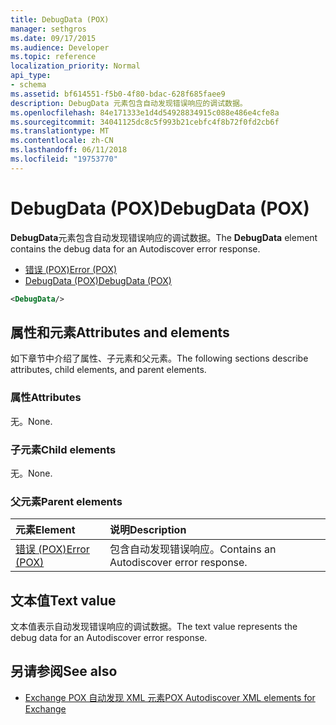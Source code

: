 ```yaml
---
title: DebugData (POX)
manager: sethgros
ms.date: 09/17/2015
ms.audience: Developer
ms.topic: reference
localization_priority: Normal
api_type:
- schema
ms.assetid: bf614551-f5b0-4f80-bdac-628f685faee9
description: DebugData 元素包含自动发现错误响应的调试数据。
ms.openlocfilehash: 84e171333e1d4d54928834915c088e486e4cfe8a
ms.sourcegitcommit: 34041125dc8c5f993b21cebfc4f8b72f0fd2cb6f
ms.translationtype: MT
ms.contentlocale: zh-CN
ms.lasthandoff: 06/11/2018
ms.locfileid: "19753770"
---
```

# <a name="debugdata-pox"></a><span data-ttu-id="ff841-103">DebugData (POX)</span><span class="sxs-lookup"><span data-stu-id="ff841-103">DebugData (POX)</span></span>

<span data-ttu-id="ff841-104">**DebugData**元素包含自动发现错误响应的调试数据。</span><span class="sxs-lookup"><span data-stu-id="ff841-104">The **DebugData** element contains the debug data for an Autodiscover error response.</span></span> 
  
- [<span data-ttu-id="ff841-105">错误 (POX)</span><span class="sxs-lookup"><span data-stu-id="ff841-105">Error (POX)</span></span>](error-pox.md) 
- [<span data-ttu-id="ff841-106">DebugData (POX)</span><span class="sxs-lookup"><span data-stu-id="ff841-106">DebugData (POX)</span></span>](debugdata-pox.md)
  
```xml
<DebugData/>
```

## <a name="attributes-and-elements"></a><span data-ttu-id="ff841-107">属性和元素</span><span class="sxs-lookup"><span data-stu-id="ff841-107">Attributes and elements</span></span>

<span data-ttu-id="ff841-108">如下章节中介绍了属性、子元素和父元素。</span><span class="sxs-lookup"><span data-stu-id="ff841-108">The following sections describe attributes, child elements, and parent elements.</span></span>
  
### <a name="attributes"></a><span data-ttu-id="ff841-109">属性</span><span class="sxs-lookup"><span data-stu-id="ff841-109">Attributes</span></span>

<span data-ttu-id="ff841-110">无。</span><span class="sxs-lookup"><span data-stu-id="ff841-110">None.</span></span>
  
### <a name="child-elements"></a><span data-ttu-id="ff841-111">子元素</span><span class="sxs-lookup"><span data-stu-id="ff841-111">Child elements</span></span>

<span data-ttu-id="ff841-112">无。</span><span class="sxs-lookup"><span data-stu-id="ff841-112">None.</span></span>
  
### <a name="parent-elements"></a><span data-ttu-id="ff841-113">父元素</span><span class="sxs-lookup"><span data-stu-id="ff841-113">Parent elements</span></span>

|<span data-ttu-id="ff841-114">**元素**</span><span class="sxs-lookup"><span data-stu-id="ff841-114">**Element**</span></span>|<span data-ttu-id="ff841-115">**说明**</span><span class="sxs-lookup"><span data-stu-id="ff841-115">**Description**</span></span>|
|:-----|:-----|
|[<span data-ttu-id="ff841-116">错误 (POX)</span><span class="sxs-lookup"><span data-stu-id="ff841-116">Error (POX)</span></span>](error-pox.md) <br/> |<span data-ttu-id="ff841-117">包含自动发现错误响应。</span><span class="sxs-lookup"><span data-stu-id="ff841-117">Contains an Autodiscover error response.</span></span>  <br/> |
   
## <a name="text-value"></a><span data-ttu-id="ff841-118">文本值</span><span class="sxs-lookup"><span data-stu-id="ff841-118">Text value</span></span>

<span data-ttu-id="ff841-119">文本值表示自动发现错误响应的调试数据。</span><span class="sxs-lookup"><span data-stu-id="ff841-119">The text value represents the debug data for an Autodiscover error response.</span></span>
  
## <a name="see-also"></a><span data-ttu-id="ff841-120">另请参阅</span><span class="sxs-lookup"><span data-stu-id="ff841-120">See also</span></span>

- [<span data-ttu-id="ff841-121">Exchange POX 自动发现 XML 元素</span><span class="sxs-lookup"><span data-stu-id="ff841-121">POX Autodiscover XML elements for Exchange</span></span>](pox-autodiscover-xml-elements-for-exchange.md)

